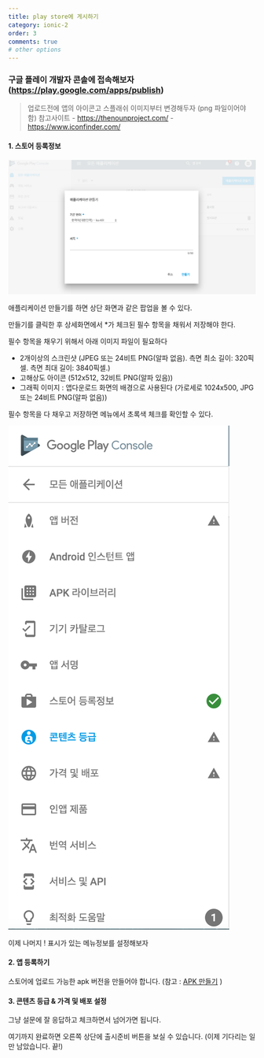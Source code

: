 ```yaml
---
title: play store에 게시하기
category: ionic-2
order: 3
comments: true
# other options
---
```


### 구글 플레이 개발자 콘솔에 접속해보자 (https://play.google.com/apps/publish)

> 업로드전에 앱의 아이콘고 스플래쉬 이미지부터 변경해두자 (png 파일이어야 함)
    참고사이트 
    - https://thenounproject.com/
    - https://www.iconfinder.com/

#### 1. 스토어 등록정보 

![스토어 화면](/assets/ionic/play_store.png "스토어 화면")

애플리케이션 만들기를 하면 상단 화면과 같은 팝업을 볼 수 있다.

만들기를 클릭한 후 상세화면에서 *가 체크된 필수 항목을 채워서 저장해야 한다.

필수 항목을 채우기 위해서 아래 이미지 파일이 필요하다

- 2개이상의 스크린샷 (JPEG 또는 24비트 PNG(알파 없음). 측면 최소 길이: 320픽셀. 측면 최대 길이: 3840픽셀.)
- 고해상도 아이콘 (512x512, 32비트 PNG(알파 있음))
- 그래픽 이미지 : 앱다운로드 화면의 배경으로 사용된다 (가로세로 1024x500, JPG 또는 24비트 PNG(알파 없음))

필수 항목을 다 채우고 저장하면 메뉴에서 초록색 체크를 확인할 수 있다.

![메뉴 화면](/assets/ionic/play_store_menu.png "메뉴 화면")

이제 나머지 ! 표시가 있는 메뉴정보를 설정해보자

#### 2. 앱 등록하기

스토어에 업로드 가능한 apk 버전을 만들어야 합니다.
(참고 :  [APK 만들기](https://j2yes.github.io/ionic-2/make-android-jar/) )

#### 3. 콘텐츠 등급 & 가격 및 배포 설정

그냥 설문에 잘 응답하고 체크하면서 넘어가면 됩니다. 

여기까지 완료하면 오른쪽 상단에 출시준비 버튼을 보실 수 있습니다. 
(이제 기다리는 일만 남았습니다. 끝!)